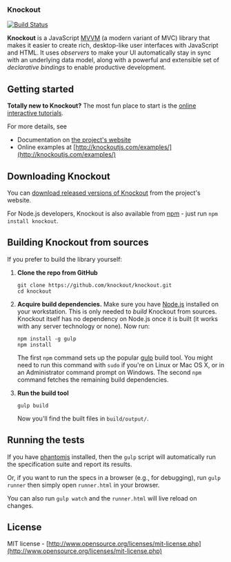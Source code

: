 
### Knockout

[![Build Status](https://travis-ci.org/brianmhunt/knockout.svg?branch=1039-build-for-bower)](https://travis-ci.org/brianmhunt/knockout)

**Knockout** is a JavaScript [MVVM](http://en.wikipedia.org/wiki/Model_View_ViewModel) (a modern variant of MVC) library that makes it easier to create rich, desktop-like user interfaces with JavaScript and HTML. It uses *observers* to make your UI automatically stay in sync with an underlying data model, along with a powerful and extensible set of *declarative bindings* to enable productive development.

## Getting started

**Totally new to Knockout?** The most fun place to start is the [online interactive tutorials](http://learn.knockoutjs.com/).

For more details, see

 * Documentation on [the project's website](http://knockoutjs.com/documentation/introduction.html)
 * Online examples at [http://knockoutjs.com/examples/](http://knockoutjs.com/examples/)

## Downloading Knockout

You can [download released versions of Knockout](http://knockoutjs.com/downloads/) from the project's website.

For Node.js developers, Knockout is also available from [npm](https://npmjs.org/) - just run `npm install knockout`.

## Building Knockout from sources

If you prefer to build the library yourself:

 1. **Clone the repo from GitHub**

        git clone https://github.com/knockout/knockout.git
        cd knockout

 2. **Acquire build dependencies.** Make sure you have [Node.js](http://nodejs.org/) installed on your workstation. This is only needed to _build_ Knockout from sources. Knockout itself has no dependency on Node.js once it is built (it works with any server technology or none). Now run:

        npm install -g gulp
        npm install

    The first `npm` command sets up the popular [gulp](http://gulpjs.com/) build tool. You might need to run this command with `sudo` if you're on Linux or Mac OS X, or in an Administrator command prompt on Windows. The second `npm` command fetches the remaining build dependencies.

 3. **Run the build tool**

        gulp build

    Now you'll find the built files in `build/output/`.

## Running the tests

If you have [phantomjs](http://phantomjs.org/download.html) installed, then the `gulp` script will automatically run the specification suite and report its results.

Or, if you want to run the specs in a browser (e.g., for debugging), run `gulp runner` then simply open `runner.html` in your browser.

You can also run `gulp watch` and the `runner.html` will live reload on changes.

## License

MIT license - [http://www.opensource.org/licenses/mit-license.php](http://www.opensource.org/licenses/mit-license.php)
